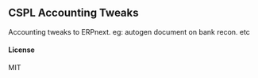 ## CSPL Accounting Tweaks

Accounting tweaks to ERPnext. eg: autogen document on bank recon. etc

#### License

MIT